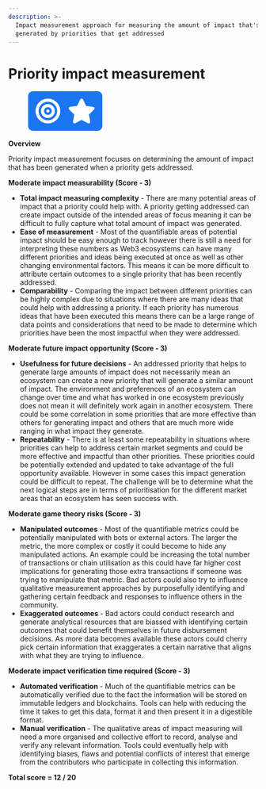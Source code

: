 ```yaml
---
description: >-
  Impact measurement approach for measuring the amount of impact that's
  generated by priorities that get addressed
---
```


# Priority impact measurement

<div align="left">

<figure><img src="../../.gitbook/assets/impact-measurement-priorities.png" alt="" width="150"><figcaption></figcaption></figure>

</div>

**Overview**

Priority impact measurement focuses on determining the amount of impact that has been generated when a priority gets addressed.



**Moderate impact measurability (Score - 3)**

* **Total impact measuring complexity** - There are many potential areas of impact that a priority could help with. A priority getting addressed can create impact outside of the intended areas of focus meaning it can be difficult to fully capture what total amount of impact was generated.
* **Ease of measurement** - Most of the quantifiable areas of potential impact should be easy enough to track however there is still a need for interpreting these numbers as Web3 ecosystems can have many different priorities and ideas being executed at once as well as other changing environmental factors. This means it can be more difficult to attribute certain outcomes to a single priority that has been recently addressed.
* **Comparability** - Comparing the impact between different priorities can be highly complex due to situations where there are many ideas that could help with addressing a priority. If each priority has numerous ideas that have been executed this means there can be a large range of data points and considerations that need to be made to determine which priorities have been the most impactful when they were addressed.



**Moderate future impact opportunity (Score - 3)**

* **Usefulness for future decisions** - An addressed priority that helps to generate large amounts of impact does not necessarily mean an ecosystem can create a new priority that will generate a similar amount of impact. The environment and preferences of an ecosystem can change over time and what has worked in one ecosystem previously does not mean it will definitely work again in another ecosystem. There could be some correlation in some priorities that are more effective than others for generating impact and others that are much more wide ranging in what impact they generate.
* **Repeatability** - There is at least some repeatability in situations where priorities can help to address certain market segments and could be more effective and impactful than other priorities. These priorities could be potentially extended and updated to take advantage of the full opportunity available. However in some cases this impact generation could be difficult to repeat. The challenge will be to determine what the next logical steps are in terms of prioritisation for the different market areas that an ecosystem has seen success with.



**Moderate game theory risks (Score - 3)**

* **Manipulated outcomes** - Most of the quantifiable metrics could be potentially manipulated with bots or external actors. The larger the metric, the more complex or costly it could become to hide any manipulated actions. An example could be increasing the total number of transactions or chain utilisation as this could have far higher cost implications for generating those extra transactions if someone was trying to manipulate that metric. Bad actors could also try to influence qualitative measurement approaches by purposefully identifying and gathering certain feedback and responses to influence others in the community.
* **Exaggerated outcomes** - Bad actors could conduct research and generate analytical resources that are biassed with identifying certain outcomes that could benefit themselves in future disbursement decisions. As more data becomes available these actors could cherry pick certain information that exaggerates a certain narrative that aligns with what they are trying to influence.



**Moderate impact verification time required (Score - 3)**

* **Automated verification** - Much of the quantifiable metrics can be automatically verified due to the fact the information will be stored on immutable ledgers and blockchains. Tools can help with reducing the time it takes to get this data, format it and then present it in a digestible format.
* **Manual verification** - The qualitative areas of impact measuring will need a more organised and collective effort to record, analyse and verify any relevant information. Tools could eventually help with identifying biases, flaws and potential conflicts of interest that emerge from the contributors who participate in collecting this information.



**Total score = 12 / 20**
